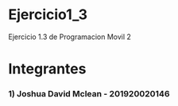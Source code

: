 # Ejercicio1_3
Ejercicio 1.3 de Programacion Movil 2

# Integrantes
### 1) Joshua David Mclean - 201920020146
